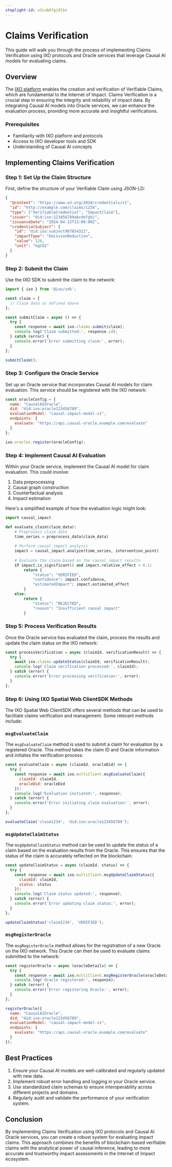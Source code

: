 ```yaml
---
stoplight-id: u3cub67gj0lbn
---
```


# Claims Verification

This guide will walk you through the process of implementing Claims Verification using IXO protocols and Oracle services that leverage Causal AI models for evaluating claims.

## Overview

The [IXO platform](https://www.ixo.world) enables the creation and verification of Verifiable Claims, which are fundamental to the Internet of Impact. Claims Verification is a crucial step in ensuring the integrity and reliability of impact data. By integrating Causal AI models into Oracle services, we can enhance the evaluation process, providing more accurate and insightful verifications.

### Prerequisites

- Familiarity with IXO platform and protocols
- Access to IXO developer tools and SDK
- Understanding of Causal AI concepts

## Implementing Claims Verification

### Step 1: Set Up the Claim Structure

First, define the structure of your Verifiable Claim using JSON-LD:

```json
{
  "@context": "https://www.w3.org/2018/credentials/v1",
  "id": "http://example.com/claims/1234",
  "type": ["VerifiableCredential", "ImpactClaim"],
  "issuer": "did:ixo:123456789abcdefghi",
  "issuanceDate": "2024-04-12T12:00:00Z",
  "credentialSubject": {
    "id": "did:ixo:subject987654321",
    "impactType": "EmissionReduction",
    "value": 128,
    "unit": "kgCO2"
  }
}
```

### Step 2: Submit the Claim

Use the IXO SDK to submit the claim to the network:

```javascript
import { ixo } from '@ixo/sdk';

const claim = {
  // Claim data as defined above
};

const submitClaim = async () => {
  try {
    const response = await ixo.claims.submit(claim);
    console.log('Claim submitted:', response.id);
  } catch (error) {
    console.error('Error submitting claim:', error);
  }
};

submitClaim();
```

### Step 3: Configure the Oracle Service

Set up an Oracle service that incorporates Causal AI models for claim evaluation. This service should be registered with the IXO network:

```javascript
const oracleConfig = {
  name: "CausalAIOracle",
  did: "did:ixo:oracle123456789",
  evaluationModel: "causal-impact-model-v1",
  endpoints: {
    evaluate: "https://api.causal-oracle.example.com/evaluate"
  }
};

ixo.oracles.register(oracleConfig);
```

### Step 4: Implement Causal AI Evaluation

Within your Oracle service, implement the Causal AI model for claim evaluation. This could involve:

1. Data preprocessing
2. Causal graph construction
3. Counterfactual analysis
4. Impact estimation

Here's a simplified example of how the evaluation logic might look:

```python
import causal_impact

def evaluate_claim(claim_data):
    # Preprocess claim data
    time_series = preprocess_data(claim_data)
    
    # Perform causal impact analysis
    impact = causal_impact.analyze(time_series, intervention_point)
    
    # Evaluate the claim based on the causal impact results
    if impact.is_significant() and impact.relative_effect > 0.1:
        return {
            "status": "VERIFIED",
            "confidence": impact.confidence,
            "estimatedImpact": impact.estimated_effect
        }
    else:
        return {
            "status": "REJECTED",
            "reason": "Insufficient causal impact"
        }
```

### Step 5: Process Verification Results

Once the Oracle service has evaluated the claim, process the results and update the claim status on the IXO network:

```javascript
const processVerification = async (claimId, verificationResult) => {
  try {
    await ixo.claims.updateStatus(claimId, verificationResult);
    console.log('Claim verification processed:', claimId);
  } catch (error) {
    console.error('Error processing verification:', error);
  }
};
```

### Step 6: Using IXO Spatial Web ClientSDK Methods

The IXO Spatial Web ClientSDK offers several methods that can be used to facilitate claims verification and management. Some relevant methods include:

### `msgEvaluateClaim`

The `msgEvaluateClaim` method is used to submit a claim for evaluation by a registered Oracle. This method takes the claim ID and Oracle information and initiates the verification process:

```javascript
const evaluateClaim = async (claimId, oracleDid) => {
  try {
    const response = await ixo.multiClient.msgEvaluateClaim({
      claimId: claimId,
      oracleDid: oracleDid
    });
    console.log('Evaluation initiated:', response);
  } catch (error) {
    console.error('Error initiating claim evaluation:', error);
  }
};

evaluateClaim('claim1234', 'did:ixo:oracle123456789');
```

### `msgUpdateClaimStatus`

The `msgUpdateClaimStatus` method can be used to update the status of a claim based on the evaluation results from the Oracle. This ensures that the status of the claim is accurately reflected on the blockchain:

```javascript
const updateClaimStatus = async (claimId, status) => {
  try {
    const response = await ixo.multiClient.msgUpdateClaimStatus({
      claimId: claimId,
      status: status
    });
    console.log('Claim status updated:', response);
  } catch (error) {
    console.error('Error updating claim status:', error);
  }
};

updateClaimStatus('claim1234', 'VERIFIED');
```

### `msgRegisterOracle`

The `msgRegisterOracle` method allows for the registration of a new Oracle on the IXO network. This Oracle can then be used to evaluate claims submitted to the network:

```javascript
const registerOracle = async (oracleDetails) => {
  try {
    const response = await ixo.multiClient.msgRegisterOracle(oracleDetails);
    console.log('Oracle registered:', response);
  } catch (error) {
    console.error('Error registering Oracle:', error);
  }
};

registerOracle({
  name: "CausalAIOracle",
  did: "did:ixo:oracle123456789",
  evaluationModel: "causal-impact-model-v1",
  endpoints: {
    evaluate: "https://api.causal-oracle.example.com/evaluate"
  }
});
```

## Best Practices

1. Ensure your Causal AI models are well-calibrated and regularly updated with new data.
2. Implement robust error handling and logging in your Oracle service.
3. Use standardized claim schemas to ensure interoperability across different projects and domains.
4. Regularly audit and validate the performance of your verification system.

## Conclusion

By implementing Claims Verification using IXO protocols and Causal AI Oracle services, you can create a robust system for evaluating impact claims. This approach combines the benefits of blockchain-based verifiable claims with the analytical power of causal inference, leading to more accurate and trustworthy impact assessments in the Internet of Impact ecosystem.


